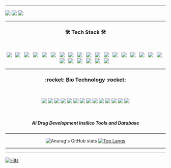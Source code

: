 
***
<!-- 배경 -->
<!-- ![header](https://capsule-render.vercel.app/api?type=wave&color=auto&height=200&section=header&text=Na%20JeongSoo&fontSize=90) -->

<img src="https://img.shields.io/badge/사회조사분석사-2급-blue"/>
<img src="https://img.shields.io/badge/SQLD-개발자-blue"/>
<img src="https://img.shields.io/badge/ADsP-준전문가-blue"/>

***

<h3 align="center"><b>🛠 Tech Stack 🛠</b></h3>
</br>
<p align="center">
<img src="https://img.shields.io/badge/vmware-black.svg?style=for-the-badge&logo=vmware&logoColor=white"/></a> &nbsp
<img src="https://img.shields.io/badge/java-black.svg?style=for-the-badge&logo=java&logoColor=white"/></a> &nbsp
<img src="https://img.shields.io/badge/javascript-black.svg?style=for-the-badge&logo=javascript&logoColor=white"/></a> &nbsp
<img src="https://img.shields.io/badge/python-black.svg?style=for-the-badge&logo=python&logoColor=white"/></a> &nbsp
<img src="https://img.shields.io/badge/r-black.svg?style=for-the-badge&logo=r&logoColor=white"/></a> &nbsp
<img src="https://img.shields.io/badge/SAS-black.svg?style=for-the-badge"/></a> &nbsp
<img src="https://img.shields.io/badge/html5-black.svg?style=for-the-badge&logo=html5&logoColor=white"/></a> &nbsp
<img src="https://img.shields.io/badge/css3-black.svg?style=for-the-badge&logo=css3&logoColor=white"/></a> &nbsp
<img src="https://img.shields.io/badge/mysql-black.svg?style=for-the-badge&logo=mysql&logoColor=white"/></a> &nbsp
<img src="https://img.shields.io/badge/node.js-black?style=for-the-badge&logo=node.js&logoColor=white"/></a> &nbsp
<img src="https://img.shields.io/badge/Visual%20Studio%20Code-black.svg?style=for-the-badge&logo=visual-studio-code&logoColor=white"/></a> &nbsp
<img src="https://img.shields.io/badge/Eclipse-black.svg?style=for-the-badge&logo=Eclipse&logoColor=white"/></a> &nbsp
<img src="https://img.shields.io/badge/spring-black.svg?style=for-the-badge&logo=spring&logoColor=white"/></a> &nbsp
<img src="https://img.shields.io/badge/Gradle-black.svg?style=for-the-badge&logo=Gradle&logoColor=white"/></a> &nbsp
<img src="https://img.shields.io/badge/AWS-black?style=for-the-badge&logo=amazon-aws&logoColor=white"/></a> &nbsp
<img src="https://img.shields.io/badge/Linux-black?style=for-the-badge&logo=linux&logoColor=white"/></a> &nbsp
<img src="https://img.shields.io/badge/cent%20os-black?style=for-the-badge&logo=centos&logoColor=white"/></a> &nbsp
<img src="https://img.shields.io/badge/Ubuntu-black?style=for-the-badge&logo=ubuntu&logoColor=white"/></a> &nbsp
<img src="https://img.shields.io/badge/shell_script-black?style=for-the-badge&logo=gnu-bash&logoColor=white"/></a> &nbsp
<img src="https://img.shields.io/badge/chart.js-black?style=for-the-badge&logo=chart.js&logoColor=white"/></a> &nbsp
<img src="https://img.shields.io/badge/jquery-black?style=for-the-badge&logo=jquery&logoColor=white"/></a> &nbsp  
<img src="https://img.shields.io/badge/-Stackoverflow-black?style=for-the-badge&logo=stack-overflow&logoColor=white"/></a> &nbsp 
<img src="https://img.shields.io/badge/Notion-black?style=for-the-badge&logo=notion&logoColor=white"/></a> &nbsp
<img src="https://img.shields.io/badge/Jupyter-black?style=for-the-badge&logo=jupyter&logoColor=white"/></a> &nbsp

</p>

***

<h3 align="center"><b>:rocket: Bio Technology :rocket:</b></h3>
</br>
<p align="center">
<img src="https://img.shields.io/badge/Gnina-skyblue?style=for-the-badge"/></a>
<img src="https://img.shields.io/badge/DiffDock-skyblue?style=for-the-badge"/></a>
<img src="https://img.shields.io/badge/AlphaFold2-skyblue?style=for-the-badge"/></a>
<img src="https://img.shields.io/badge/RDkit-skyblue?style=for-the-badge"/></a>
<img src="https://img.shields.io/badge/Uniprot-skyblue?style=for-the-badge"/></a>
<img src="https://img.shields.io/badge/PLIP-skyblue?style=for-the-badge"/></a>
<img src="https://img.shields.io/badge/ZINC-skyblue?style=for-the-badge"/></a>
<img src="https://img.shields.io/badge/RCSB-skyblue?style=for-the-badge"/></a>
<img src="https://img.shields.io/badge/AutoDock Vina-skyblue?style=for-the-badge"/></a>
<img src="https://img.shields.io/badge/AutoDock GPU-skyblue?style=for-the-badge"/></a>
<img src="https://img.shields.io/badge/PubChem-skyblue?style=for-the-badge"/></a>
<img src="https://img.shields.io/badge/ChEMBL-skyblue?style=for-the-badge"/></a>
<img src="https://img.shields.io/badge/RxDock-skyblue?style=for-the-badge"/></a>
<img src="https://img.shields.io/badge/DeepDock-skyblue?style=for-the-badge"/></a>
</p>

</br>

<h5 align="center">AI Drug Development <i>Insilico</i> Tools and Database</h5>

***
<!-- [![Ashutosh's github activity graph](https://github-readme-activity-graph.cyclic.app/graph?username=JeongSooNa&theme=tokyo-night)](https://github.com/ashutosh00710/github-readme-activity-graph)
 -->
<!-- most used language -->

<center>

![Anurag's GitHub stats](https://github-readme-stats.vercel.app/api?username=JeongSooNa&show_icons=true&theme=prussian)
[![Top Langs](https://github-readme-stats.vercel.app/api/top-langs/?username=JeongSooNa&langs_count=8&layout=compact&hide=html,css,scss,java,javascript)](https://github.com/anuraghazra/github-readme-stats)  
 

</center>

---
<!-- [P O R T F O L I O](http://js.main.io.s3-website.ap-northeast-2.amazonaws.com/)   -->
<!-- http://js.main.io.s3-website.ap-northeast-2.amazonaws.com/ -->
---
[![Hits](https://hits.seeyoufarm.com/api/count/incr/badge.svg?url=https://github.com/JeongSooNa-counter)](https://hits.seeyoufarm.com)
<!--
** PR!!!
**JeongSooNa/JeongSooNa** is a ✨ _special_ ✨ repository because its `README.md` (this file) appears on your GitHub profile.

Here are some ideas to get you started:

- 🔭 I’m currently working on ...
- 🌱 I’m currently learning ...
- 👯 I’m looking to collaborate on ...
- 🤔 I’m looking for help with ...
- 💬 Ask me about ...
- 📫 How to reach me: ...
- 😄 Pronouns: ...
- ⚡ Fun fact: ...
-->
